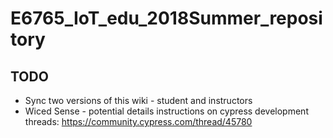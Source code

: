 # E6765_IoT_edu_2018Summer_repository

## TODO 

* Sync two versions of this wiki - student and instructors
* Wiced Sense - potential details instructions on cypress development threads: https://community.cypress.com/thread/45780


